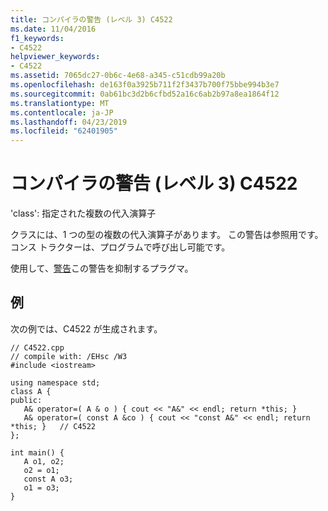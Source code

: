 ```yaml
---
title: コンパイラの警告 (レベル 3) C4522
ms.date: 11/04/2016
f1_keywords:
- C4522
helpviewer_keywords:
- C4522
ms.assetid: 7065dc27-0b6c-4e68-a345-c51cdb99a20b
ms.openlocfilehash: de163f0a3925b711f2f3437b700f75bbe994b3e7
ms.sourcegitcommit: 0ab61bc3d2b6cfbd52a16c6ab2b97a8ea1864f12
ms.translationtype: MT
ms.contentlocale: ja-JP
ms.lasthandoff: 04/23/2019
ms.locfileid: "62401905"
---
```

# <a name="compiler-warning-level-3-c4522"></a>コンパイラの警告 (レベル 3) C4522

'class': 指定された複数の代入演算子

クラスには、1 つの型の複数の代入演算子があります。 この警告は参照用です。コンス トラクターは、プログラムで呼び出し可能です。

使用して、[警告](../../preprocessor/warning.md)この警告を抑制するプラグマ。

## <a name="example"></a>例

次の例では、C4522 が生成されます。

```
// C4522.cpp
// compile with: /EHsc /W3
#include <iostream>

using namespace std;
class A {
public:
   A& operator=( A & o ) { cout << "A&" << endl; return *this; }
   A& operator=( const A &co ) { cout << "const A&" << endl; return *this; }   // C4522
};

int main() {
   A o1, o2;
   o2 = o1;
   const A o3;
   o1 = o3;
}
```